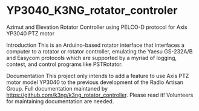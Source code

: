 # YP3040_K3NG_rotator_controler
Azimut and Elevation Rotator Controller using PELCO-D protocol for Axis YP3040 PTZ motor

Introduction
This is an Arduino-based rotator interface that interfaces a computer to a rotator or rotator controller, emulating the Yaesu GS-232A/B and Easycom protocols which are supported by a myriad of logging, contest, and control programs like PSTRotator. 

Documentation
This project only intends to add a feature to use Axis PTZ motor model YP3040 to the previous development of the Radio Artisan Group. Full documentation maintaned by https://github.com/k3ng/k3ng_rotator_controller. Please read it! Volunteers for maintaining documentation are needed.

